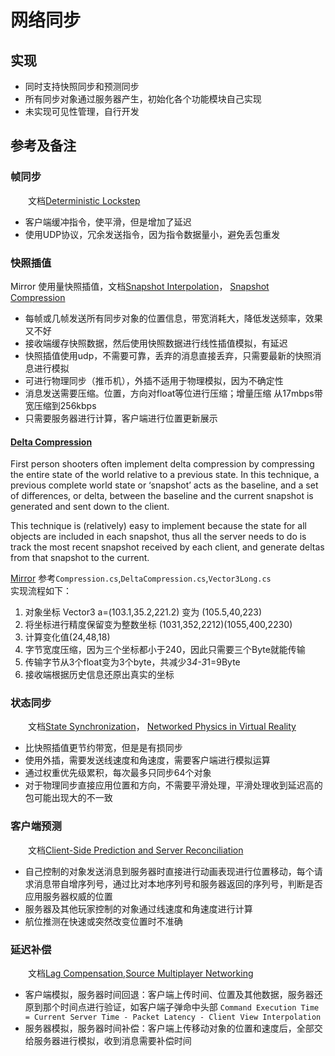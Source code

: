 # 网络同步

## 实现
* 同时支持快照同步和预测同步
* 所有同步对象通过服务器产生，初始化各个功能模块自己实现
* 未实现可见性管理，自行开发

## 参考及备注

### 帧同步
&emsp;&emsp;文档[Deterministic Lockstep](https://gafferongames.com/post/deterministic_lockstep/)
* 客户端缓冲指令，使平滑，但是增加了延迟
* 使用UDP协议，冗余发送指令，因为指令数据量小，避免丢包重发

### 快照插值
Mirror 使用量快照插值，文档[Snapshot Interpolation](https://gafferongames.com/post/snapshot_interpolation/)，
[Snapshot Compression](https://gafferongames.com/post/snapshot_compression/)
* 每帧或几帧发送所有同步对象的位置信息，带宽消耗大，降低发送频率，效果又不好
* 接收端缓存快照数据，然后使用快照数据进行线性插值模拟，有延迟
* 快照插值使用udp，不需要可靠，丢弃的消息直接丢弃，只需要最新的快照消息进行模拟
* 可进行物理同步（推币机），外插不适用于物理模拟，因为不确定性
* 消息发送需要压缩。位置，方向对float等位进行压缩；增量压缩 从17mbps带宽压缩到256kbps
* 只需要服务器进行计算，客户端进行位置更新展示

#### [Delta Compression](https://gafferongames.com/post/networked_physics_in_virtual_reality)
First person shooters often implement delta compression by compressing the entire state of the world relative to a previous state. In this technique, a previous complete world state or ‘snapshot’ acts as the baseline, and a set of differences, or delta, between the baseline and the current snapshot is generated and sent down to the client.

This technique is (relatively) easy to implement because the state for all objects are included in each snapshot, thus all the server needs to do is track the most recent snapshot received by each client, and generate deltas from that snapshot to the current.

[Mirror](https://github.com/MirrorNetworking/Mirror) 参考`Compression.cs`,`DeltaCompression.cs`,`Vector3Long.cs`  
实现流程如下：  
1. 对象坐标 Vector3 a=(103.1,35.2,221.2) 变为 (105.5,40,223) 
2. 将坐标进行精度保留变为整数坐标 (1031,352,2212)(1055,400,2230)
3. 计算变化值(24,48,18)
4. 字节宽度压缩，因为三个坐标都小于240，因此只需要三个Byte就能传输
5. 传输字节从3个float变为3个byte，共减少3*4-3*1=9Byte
6. 接收端根据历史信息还原出真实的坐标


### 状态同步
&emsp;&emsp;文档[State Synchronization](https://gafferongames.com/post/state_synchronization/)，
[Networked Physics in Virtual Reality](https://gafferongames.com/post/networked_physics_in_virtual_reality/)
* 比快照插值更节约带宽，但是是有损同步
* 使用外插，需要发送线速度和角速度，需要客户端进行模拟运算
* 通过权重优先级累积，每次最多只同步64个对象
* 对于物理同步直接应用位置和方向，不需要平滑处理，平滑处理收到延迟高的包可能出现大的不一致

### 客户端预测
&emsp;&emsp;文档[Client-Side Prediction and Server Reconciliation](https://www.gabrielgambetta.com/client-side-prediction-server-reconciliation.html)

* 自己控制的对象发送消息到服务器时直接进行动画表现进行位置移动，每个请求消息带自增序列号，通过比对本地序列号和服务器返回的序列号，判断是否应用服务器权威的位置
* 服务器及其他玩家控制的对象通过线速度和角速度进行计算
* 航位推测在快速或突然改变位置时不准确

### 延迟补偿
&emsp;&emsp;文档[Lag Compensation](https://www.gabrielgambetta.com/lag-compensation.html),[Source Multiplayer Networking](https://developer.valvesoftware.com/wiki/Source_Multiplayer_Networking)
* 客户端模拟，服务器时间回退：客户端上传时间、位置及其他数据，服务器还原到那个时间点进行验证，如客户端子弹命中头部 `Command Execution Time = Current Server Time - Packet Latency - Client View Interpolation`
* 服务器模拟，服务器时间补偿：客户端上传移动对象的位置和速度后，全部交给服务器进行模拟，收到消息需要补偿时间
